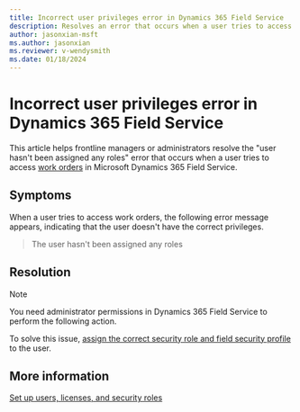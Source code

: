 ```yaml
---
title: Incorrect user privileges error in Dynamics 365 Field Service
description: Resolves an error that occurs when a user tries to access work orders in Microsoft Dynamics 365 Field Service.
author: jasonxian-msft
ms.author: jasonxian
ms.reviewer: v-wendysmith
ms.date: 01/18/2024
---
```

# Incorrect user privileges error in Dynamics 365 Field Service

This article helps frontline managers or administrators resolve the "user hasn't been assigned any roles" error that occurs when a user tries to access [work orders](/dynamics365/field-service/field-service-architecture) in Microsoft Dynamics 365 Field Service.

## Symptoms

When a user tries to access work orders, the following error message appears, indicating that the user doesn't have the correct privileges.

> The user hasn't been assigned any roles

## Resolution

> [!NOTE]
> You need administrator permissions in Dynamics 365 Field Service to perform the following action.

To solve this issue, [assign the correct security role and field security profile](dynamics365/field-service/flw-admin?tabs=viva#assign-security-roles-and-field-security-profiles) to the user.

## More information

[Set up users, licenses, and security roles](/dynamics365/field-service/users-licenses-permissions)
